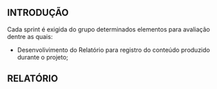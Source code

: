 #
## INTRODUÇÃO

 Cada sprint é exigida do grupo determinados elementos para avaliação dentre as quais:
 - Desenvolivimento do Relatório para registro do conteúdo produzido durante o projeto;

 ## RELATÓRIO
 